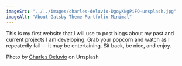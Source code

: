 ```yaml
---
imageSrc: "../../images/charles-deluvio-DgoyKNgPiFQ-unsplash.jpg"
imageAlt: "About Gatsby Theme Portfolio Minimal"
---
```


This is my first website that I will use to post blogs about my past and current projects I am developing. Grab your popcorn and watch as I repeatedly fail -- it may be entertaining. Sit back, be nice, and enjoy.

Photo by <a href="https://unsplash.com/@charlesdeluvio?utm_source=unsplash&utm_medium=referral&utm_content=creditCopyText" target="_blank" rel="nofollow noopener noreferrer" aria-label="External Link"><u>Charles Deluvio</u></a> on Unsplash

